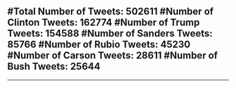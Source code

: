 #Total Number of Tweets: 502611 
#Number of Clinton Tweets: 162774
#Number of Trump Tweets: 154588
#Number of Sanders Tweets: 85766
#Number of Rubio Tweets: 45230
#Number of Carson Tweets: 28611
#Number of Bush Tweets: 25644
---
---
